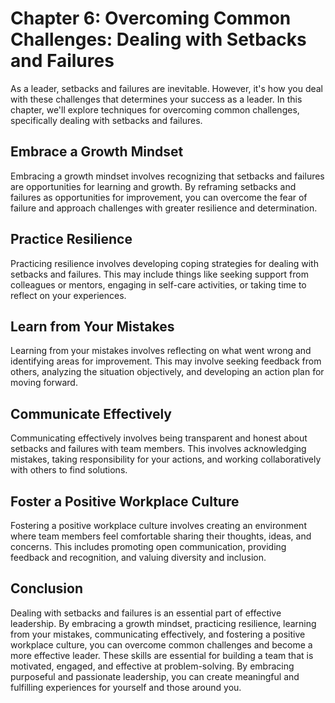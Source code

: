 Chapter 6: Overcoming Common Challenges: Dealing with Setbacks and Failures
===========================================================================

As a leader, setbacks and failures are inevitable. However, it's how you deal with these challenges that determines your success as a leader. In this chapter, we'll explore techniques for overcoming common challenges, specifically dealing with setbacks and failures.

Embrace a Growth Mindset
------------------------

Embracing a growth mindset involves recognizing that setbacks and failures are opportunities for learning and growth. By reframing setbacks and failures as opportunities for improvement, you can overcome the fear of failure and approach challenges with greater resilience and determination.

Practice Resilience
-------------------

Practicing resilience involves developing coping strategies for dealing with setbacks and failures. This may include things like seeking support from colleagues or mentors, engaging in self-care activities, or taking time to reflect on your experiences.

Learn from Your Mistakes
------------------------

Learning from your mistakes involves reflecting on what went wrong and identifying areas for improvement. This may involve seeking feedback from others, analyzing the situation objectively, and developing an action plan for moving forward.

Communicate Effectively
-----------------------

Communicating effectively involves being transparent and honest about setbacks and failures with team members. This involves acknowledging mistakes, taking responsibility for your actions, and working collaboratively with others to find solutions.

Foster a Positive Workplace Culture
-----------------------------------

Fostering a positive workplace culture involves creating an environment where team members feel comfortable sharing their thoughts, ideas, and concerns. This includes promoting open communication, providing feedback and recognition, and valuing diversity and inclusion.

Conclusion
----------

Dealing with setbacks and failures is an essential part of effective leadership. By embracing a growth mindset, practicing resilience, learning from your mistakes, communicating effectively, and fostering a positive workplace culture, you can overcome common challenges and become a more effective leader. These skills are essential for building a team that is motivated, engaged, and effective at problem-solving. By embracing purposeful and passionate leadership, you can create meaningful and fulfilling experiences for yourself and those around you.
